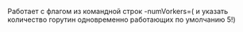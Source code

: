 Работает с флагом из командной строк  -numVorkers=( и указать количество горутин одновременно работающих по умолчанию 5!)

